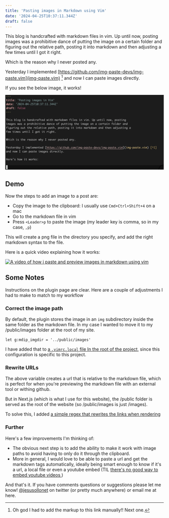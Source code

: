 ```yaml
---
title: 'Pasting images in Markdown using Vim'
date: '2024-04-25T10:37:11.344Z'
draft: false
---
```


This blog is handcrafted with markdown files in vim. Up until now, posting
images was a prohibitive dance of putting the image on a certain folder and
figuring out the relative path, posting it into markdown and then adjusting a
few times until I got it right. 

Which is the reason why I never posted any.

Yesterday I implemented [https://github.com/img-paste-devs/img-paste.vim](img-paste.vim) [^1]
and now I can paste images directly. 

If you see the below image, it works!

![image_2024-04-25-13-52-54](../public/images/image_2024-04-25-13-52-54.png)


## Demo

Now the steps to add an image to a post are:

- Copy the image to the clipboard: I usually use `Cmd+Ctrl+Shift+4` on a mac
- Go to the markdown file in vim
- Press `<Leader>p` to paste the image (my leader key is comma, so in my case, `,p`)

This will create a png file in the directory you specify, and add the right
markdown syntax to the file.

Here is a quick video explaining how it works:

[![A video of how i paste and preview images in markdown using vim](http://img.youtube.com/vi/QAdq7jXObEo/0.jpg)](http://www.youtube.com/watch?v=QAdq7jXObEo)


## Some Notes

Instructions on the plugin page are clear. Here are a couple of adjustments I
had to make to match to my workflow

### Correct the image path

By default, the plugin stores the image in an `img` subdirectory inside the same folder 
as the markdown file. In my case I wanted to move it to my /public/images folder at the root of my
site. 

```vim
let g:mdip_imgdir = '../public/images'
```

I have added that to [a `.vimrc.local` file In the root of the project](https://github.com/jesusgollonet/website/blob/develop/.vimrc.local), since this
configuration is specific to this project.


### Rewrite URLs

The above variable creates a url that is relative to the markdown file, which is
perfect for when you're previewing the markdown file with an external tool or
withing github.

But in Next.js (which is what I use for this website), the /public folder is served as
the root of the website (so /public/images is just /images).

To solve this, I added [a simple regex that rewrites the links when rendering](https://github.com/jesusgollonet/website/blob/7f6047d94e824fc9c3087b986c830a11de339c01/build/lib/posts.ts#L25C1-L31C5
)


### Further 

Here's a few improvements I'm thinking of:

- The obvious next step is to add the ability to make it work with image paths to
avoid having to only do it through the clipboard.
- More in general, I would love to be able to paste a url and get the markdown
tags automatically, ideally being smart enough to know if it's a url, a local
file or even a youtube embed (TIL [ there's no good way to embed youtube videos ](https://github.com/adam-p/markdown-here/wiki/Markdown-Cheatsheet#videos)) 


And that's it. If you have comments questions or suggestions please let me know!
[@jesusollonet](https://twitter.com/jesusgollonet) on twitter (or pretty much
anywhere)  or email me at here. 






[^1]: Oh god I had to add the markup to this link manually!! Next one.

